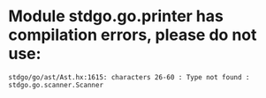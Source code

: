 # Module stdgo.go.printer has compilation errors, please do not use:
```
stdgo/go/ast/Ast.hx:1615: characters 26-60 : Type not found : stdgo.go.scanner.Scanner

```

